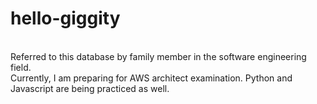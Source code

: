 # hello-giggity

<br> Referred to this database by family member in the software engineering field. </br>
Currently, I am preparing for AWS architect examination. Python and Javascript are being practiced as well.
